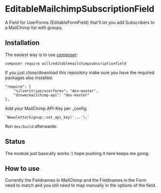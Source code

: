 EditableMailchimpSubscriptionField
==================================

A Field for UserForms (EditableFormField) that'll let you add Subscribers to a MailChimp list with groups.

Installation
------------
The easiest way is to use [composer](https://getcomposer.org/):

    composer require will/editablemailchimpsubscriptionfield

If you just clone/download this repository make sure you have the required packages also installed.

    "require": {
        "silverstripe/userforms": "dev-master",
        "drewm/mailchimp-api": "dev-master"
    },

Add your MailChimp API-Key per _config

    `NewsletterSignup::set_api_key('...');`

Run `dev/build` afterwards.

Status
-------------
The module just basically works :) hope pushing it here keeps me going.

How to use
-------------
Currently the Fieldnames in MailChimp and the Fieldnames in the Form need to match and you still need to map manually in the options of the field.